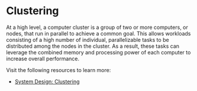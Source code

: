# Clustering

At a high level, a computer cluster is a group of two or more computers, or nodes, that run in parallel to achieve a common goal. This allows workloads consisting of a high number of individual, parallelizable tasks to be distributed among the nodes in the cluster. As a result, these tasks can leverage the combined memory and processing power of each computer to increase overall performance.

Visit the following resources to learn more:

- [System Design: Clustering](https://dev.to/karanpratapsingh/system-design-clustering-3726)
